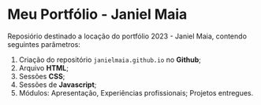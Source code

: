 # Meu Portfólio - Janiel Maia 

Reposiório destinado a locação do portfólio 2023 - Janiel Maia, contendo seguintes parâmetros:

1.  Criação do repositório `janielmaia.github.io` no **Github**;
2.  Arquivo **HTML**;
3.  Sessões **CSS**;
4.  Sessões de **Javascript**;
5.  Módulos: Apresentação, Experiências profissionais; Projetos entregues.
